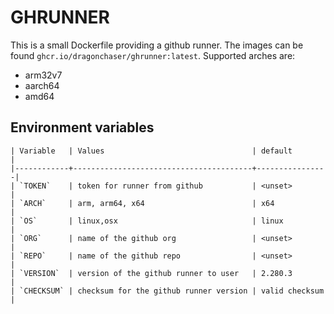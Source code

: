 # GHRUNNER

This is a small Dockerfile providing a github runner.
The images can be found `ghcr.io/dragonchaser/ghrunner:latest`. 
Supported arches are:
  - arm32v7
  - aarch64
  - amd64

## Environment variables
```terminal
| Variable   | Values                                 | default        |
|------------+----------------------------------------+----------------|
| `TOKEN`    | token for runner from github           | <unset>        |
| `ARCH`     | arm, arm64, x64                        | x64            |
| `OS`       | linux,osx                              | linux          |
| `ORG`      | name of the github org                 | <unset>        |
| `REPO`     | name of the github repo                | <unset>        |
| `VERSION`  | version of the github runner to user   | 2.280.3        |
| `CHECKSUM` | checksum for the github runner version | valid checksum |
```

